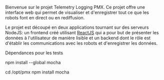 Bienvenue sur le projet Telemetry Logging PMX. Ce projet offre une interface web qui permet de visualiser et d'enregistrer tout ce que les robots font en direct ou en rediffusion.

Le projet est découpé en deux applications tournant sur des serveurs NodeJS: un frontend créé utilisant [ReactJS](https://reactjs.org/) qui a pour but de présenter les données à l'utilisateur de manière lisible et un backend dont le rôle est d'établir les communications avec les robots et d'enregistrer les données.


Dépendances pour les tests

npm install --global mocha

cd /opt/pmx
npm install mocha 